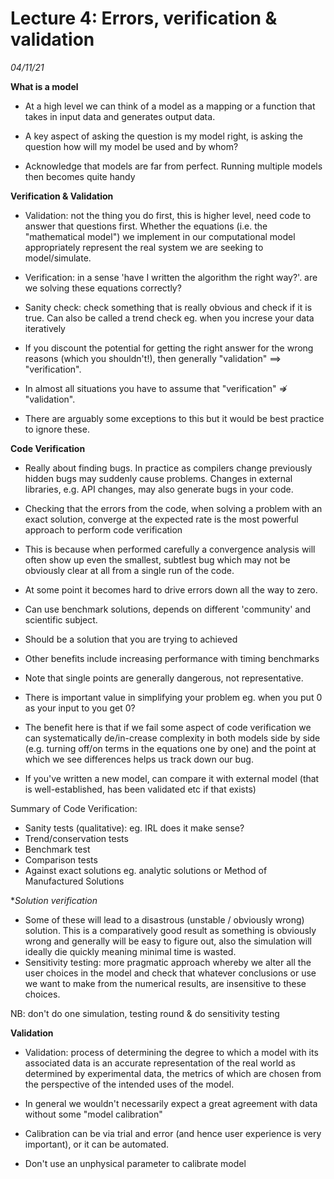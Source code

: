 # Lecture 4: Errors, verification & validation 
*04/11/21*


**What is a model**

- At a high level we can think of a model as a mapping or a function that takes in input data and generates output data.

- A key aspect of asking the question is my model right, is asking the question how will my model be used and by whom?
- Acknowledge that models are far from perfect. Running multiple models  then becomes quite handy 

**Verification & Validation**

- Validation: not the thing you do first, this is higher level, need code to answer that questions first. Whether the equations (i.e. the "mathematical model") we implement in our computational model appropriately represent the real system we are seeking to model/simulate.
- Verification: in a sense 'have I written the algorithm the right way?'. are we solving these equations correctly?

- Sanity check: check something that is really obvious and check if it is true. Can also be called a trend check eg. when you increse your data iteratively
- If you discount the potential for getting the right answer for the wrong reasons (which you shouldn't!), then generally "validation" ⟹ "verification".
- In almost all situations you have to assume that "verification" ⇏ "validation". 
- There are arguably some exceptions to this but it would be best practice to ignore these.

**Code Verification**

- Really about finding bugs. In practice as compilers change previously hidden bugs may suddenly cause problems. Changes in external libraries, e.g. API changes, may also generate bugs in your code.
- Checking that the errors from the code, when solving a problem with an exact solution, converge at the expected rate is the most powerful approach to perform code verification
- This is because when performed carefully a convergence analysis will often show up even the smallest, subtlest bug which may not be obviously clear at all from a single run of the code.
- At some point it becomes hard to drive errors down all the way to zero. 

- Can use benchmark solutions, depends on different 'community' and scientific subject. 
- Should be a solution that you are trying to achieved
- Other benefits include increasing performance with timing benchmarks
- Note that single points are generally dangerous, not representative. 
- There is important value in simplifying your problem eg. when you put 0 as your input to you get 0?
- The benefit here is that if we fail some aspect of code verification we can systematically de/in-crease complexity in both models side by side (e.g. turning off/on terms in the equations one by one) and the point at which we see differences helps us track down our bug.
- If you've written a new model, can compare it with external model (that is well-established, has been validated etc if that exists) 

Summary of Code Verification:
- Sanity tests (qualitative): eg. IRL does it make sense?
- Trend/conservation tests
- Benchmark test
- Comparison tests
- Against exact solutions eg. analytic solutions or Method of Manufactured Solutions


**Solution verification*

- Some of these will lead to a disastrous (unstable / obviously wrong) solution. This is a comparatively good result as something is obviously wrong and generally will be easy to figure out, also the simulation will ideally die quickly meaning minimal time is wasted.
- Sensitivity testing:  more pragmatic approach whereby we alter all the user choices in the model and check that whatever conclusions or use we want to make from the numerical results, are insensitive to these choices.

NB: don't do one simulation, testing round & do sensitivity testing 


**Validation**

- Validation: process of determining the degree to which a model with its associated data is an accurate representation of the real world as determined by experimental data, the metrics of which are chosen from the perspective of the intended uses of the model.

- In general we wouldn't necessarily expect a great agreement with data without some "model calibration"
- Calibration can be via trial and error (and hence user experience is very important), or it can be automated.  
- Don't use an unphysical parameter to calibrate model 











